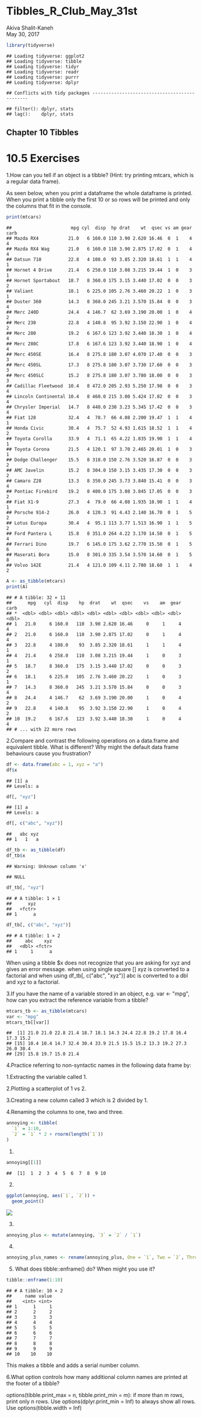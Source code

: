 # Tibbles_R_Club_May_31st
Akiva Shalit-Kaneh  
May 30, 2017  




```r
library(tidyverse)
```

```
## Loading tidyverse: ggplot2
## Loading tidyverse: tibble
## Loading tidyverse: tidyr
## Loading tidyverse: readr
## Loading tidyverse: purrr
## Loading tidyverse: dplyr
```

```
## Conflicts with tidy packages ----------------------------------------------
```

```
## filter(): dplyr, stats
## lag():    dplyr, stats
```

## Chapter 10 Tibbles

# 10.5 Exercises

1.How can you tell if an object is a tibble? (Hint: try printing mtcars, which is a regular data frame).

As seen below, when you print a dataframe the whole dataframe is printed. When you print a tibble only the first 10 or so rows will be printed and only the columns that fit in the console.


```r
print(mtcars)
```

```
##                      mpg cyl  disp  hp drat    wt  qsec vs am gear carb
## Mazda RX4           21.0   6 160.0 110 3.90 2.620 16.46  0  1    4    4
## Mazda RX4 Wag       21.0   6 160.0 110 3.90 2.875 17.02  0  1    4    4
## Datsun 710          22.8   4 108.0  93 3.85 2.320 18.61  1  1    4    1
## Hornet 4 Drive      21.4   6 258.0 110 3.08 3.215 19.44  1  0    3    1
## Hornet Sportabout   18.7   8 360.0 175 3.15 3.440 17.02  0  0    3    2
## Valiant             18.1   6 225.0 105 2.76 3.460 20.22  1  0    3    1
## Duster 360          14.3   8 360.0 245 3.21 3.570 15.84  0  0    3    4
## Merc 240D           24.4   4 146.7  62 3.69 3.190 20.00  1  0    4    2
## Merc 230            22.8   4 140.8  95 3.92 3.150 22.90  1  0    4    2
## Merc 280            19.2   6 167.6 123 3.92 3.440 18.30  1  0    4    4
## Merc 280C           17.8   6 167.6 123 3.92 3.440 18.90  1  0    4    4
## Merc 450SE          16.4   8 275.8 180 3.07 4.070 17.40  0  0    3    3
## Merc 450SL          17.3   8 275.8 180 3.07 3.730 17.60  0  0    3    3
## Merc 450SLC         15.2   8 275.8 180 3.07 3.780 18.00  0  0    3    3
## Cadillac Fleetwood  10.4   8 472.0 205 2.93 5.250 17.98  0  0    3    4
## Lincoln Continental 10.4   8 460.0 215 3.00 5.424 17.82  0  0    3    4
## Chrysler Imperial   14.7   8 440.0 230 3.23 5.345 17.42  0  0    3    4
## Fiat 128            32.4   4  78.7  66 4.08 2.200 19.47  1  1    4    1
## Honda Civic         30.4   4  75.7  52 4.93 1.615 18.52  1  1    4    2
## Toyota Corolla      33.9   4  71.1  65 4.22 1.835 19.90  1  1    4    1
## Toyota Corona       21.5   4 120.1  97 3.70 2.465 20.01  1  0    3    1
## Dodge Challenger    15.5   8 318.0 150 2.76 3.520 16.87  0  0    3    2
## AMC Javelin         15.2   8 304.0 150 3.15 3.435 17.30  0  0    3    2
## Camaro Z28          13.3   8 350.0 245 3.73 3.840 15.41  0  0    3    4
## Pontiac Firebird    19.2   8 400.0 175 3.08 3.845 17.05  0  0    3    2
## Fiat X1-9           27.3   4  79.0  66 4.08 1.935 18.90  1  1    4    1
## Porsche 914-2       26.0   4 120.3  91 4.43 2.140 16.70  0  1    5    2
## Lotus Europa        30.4   4  95.1 113 3.77 1.513 16.90  1  1    5    2
## Ford Pantera L      15.8   8 351.0 264 4.22 3.170 14.50  0  1    5    4
## Ferrari Dino        19.7   6 145.0 175 3.62 2.770 15.50  0  1    5    6
## Maserati Bora       15.0   8 301.0 335 3.54 3.570 14.60  0  1    5    8
## Volvo 142E          21.4   4 121.0 109 4.11 2.780 18.60  1  1    4    2
```

```r
A <- as_tibble(mtcars)
print(A)
```

```
## # A tibble: 32 × 11
##      mpg   cyl  disp    hp  drat    wt  qsec    vs    am  gear  carb
## *  <dbl> <dbl> <dbl> <dbl> <dbl> <dbl> <dbl> <dbl> <dbl> <dbl> <dbl>
## 1   21.0     6 160.0   110  3.90 2.620 16.46     0     1     4     4
## 2   21.0     6 160.0   110  3.90 2.875 17.02     0     1     4     4
## 3   22.8     4 108.0    93  3.85 2.320 18.61     1     1     4     1
## 4   21.4     6 258.0   110  3.08 3.215 19.44     1     0     3     1
## 5   18.7     8 360.0   175  3.15 3.440 17.02     0     0     3     2
## 6   18.1     6 225.0   105  2.76 3.460 20.22     1     0     3     1
## 7   14.3     8 360.0   245  3.21 3.570 15.84     0     0     3     4
## 8   24.4     4 146.7    62  3.69 3.190 20.00     1     0     4     2
## 9   22.8     4 140.8    95  3.92 3.150 22.90     1     0     4     2
## 10  19.2     6 167.6   123  3.92 3.440 18.30     1     0     4     4
## # ... with 22 more rows
```


2.Compare and contrast the following operations on a data.frame and equivalent tibble. What is different? Why might the default data frame behaviours cause you frustration?


```r
df <- data.frame(abc = 1, xyz = "a")
df$x
```

```
## [1] a
## Levels: a
```

```r
df[, "xyz"]
```

```
## [1] a
## Levels: a
```

```r
df[, c("abc", "xyz")]
```

```
##   abc xyz
## 1   1   a
```

```r
df_tb <- as_tibble(df)
df_tb$x
```

```
## Warning: Unknown column 'x'
```

```
## NULL
```

```r
df_tb[, "xyz"]
```

```
## # A tibble: 1 × 1
##      xyz
##   <fctr>
## 1      a
```

```r
df_tb[, c("abc", "xyz")]
```

```
## # A tibble: 1 × 2
##     abc    xyz
##   <dbl> <fctr>
## 1     1      a
```

When using a tibble $x does not recognize that you are asking for xyz and gives an error message. when using single square [] xyz is converted to a factorial and when using df_tb[, c("abc", "xyz")] abc is converted to a dbl and xyz to a factorial.

3.If you have the name of a variable stored in an object, e.g. var <- "mpg", how can you extract the reference variable from a tibble?


```r
mtcars_tb <- as_tibble(mtcars)
var <- "mpg"
mtcars_tb[[var]]
```

```
##  [1] 21.0 21.0 22.8 21.4 18.7 18.1 14.3 24.4 22.8 19.2 17.8 16.4 17.3 15.2
## [15] 10.4 10.4 14.7 32.4 30.4 33.9 21.5 15.5 15.2 13.3 19.2 27.3 26.0 30.4
## [29] 15.8 19.7 15.0 21.4
```

4.Practice referring to non-syntactic names in the following data frame by:

   1.Extracting the variable called 1.

   2.Plotting a scatterplot of 1 vs 2.

   3.Creating a new column called 3 which is 2 divided by 1.

   4.Renaming the columns to one, two and three.
   
   

```r
annoying <- tibble(
  `1` = 1:10,
  `2` = `1` * 2 + rnorm(length(`1`))
)
```
 1.
 
 
 

```r
annoying[[1]]
```

```
##  [1]  1  2  3  4  5  6  7  8  9 10
```

2.


```r
ggplot(annoying, aes(`1`, `2`)) +
  geom_point()
```

![](Chp10_Tibbles_May_31st_files/figure-html/unnamed-chunk-7-1.png)<!-- -->

3.


```r
annoying_plus <- mutate(annoying, `3` = `2` / `1`)
```


4.

```r
annoying_plus_names <- rename(annoying_plus, One = `1`, Two = `2`, Three = `3`)
```


5. What does tibble::enframe() do? When might you use it?


```r
tibble::enframe(1:10)
```

```
## # A tibble: 10 × 2
##     name value
##    <int> <int>
## 1      1     1
## 2      2     2
## 3      3     3
## 4      4     4
## 5      5     5
## 6      6     6
## 7      7     7
## 8      8     8
## 9      9     9
## 10    10    10
```

This makes a tibble and adds a serial number column.


6.What option controls how many additional column names are printed at the footer of a tibble?

options(tibble.print_max = n, tibble.print_min = m): if more than m rows, print only n rows.
Use options(dplyr.print_min = Inf) to always show all rows.
Use options(tibble.width = Inf)


